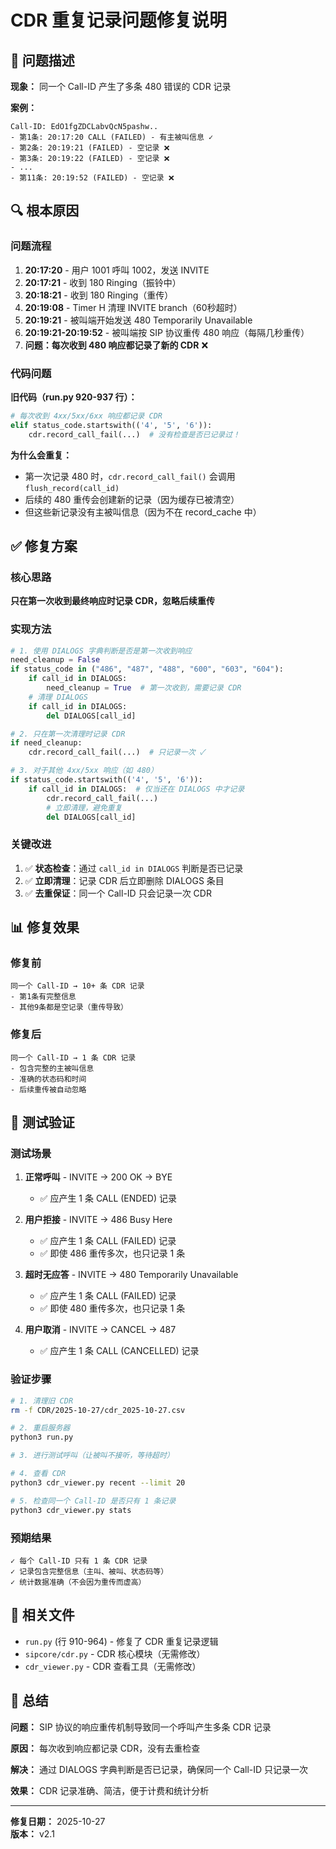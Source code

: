 # CDR 重复记录问题修复说明

## 🐛 问题描述

**现象：** 同一个 Call-ID 产生了多条 480 错误的 CDR 记录

**案例：**
```
Call-ID: EdO1fgZDCLabvQcN5pashw..
- 第1条: 20:17:20 CALL (FAILED) - 有主被叫信息 ✓
- 第2条: 20:19:21 (FAILED) - 空记录 ❌
- 第3条: 20:19:22 (FAILED) - 空记录 ❌
- ...
- 第11条: 20:19:52 (FAILED) - 空记录 ❌
```

## 🔍 根本原因

### 问题流程

1. **20:17:20** - 用户 1001 呼叫 1002，发送 INVITE
2. **20:17:21** - 收到 180 Ringing（振铃中）
3. **20:18:21** - 收到 180 Ringing（重传）
4. **20:19:08** - Timer H 清理 INVITE branch（60秒超时）
5. **20:19:21** - 被叫端开始发送 480 Temporarily Unavailable
6. **20:19:21-20:19:52** - 被叫端按 SIP 协议重传 480 响应（每隔几秒重传）
7. **问题：每次收到 480 响应都记录了新的 CDR** ❌

### 代码问题

**旧代码（run.py 920-937 行）：**
```python
# 每次收到 4xx/5xx/6xx 响应都记录 CDR
elif status_code.startswith(('4', '5', '6')):
    cdr.record_call_fail(...)  # 没有检查是否已记录过！
```

**为什么会重复：**
- 第一次记录 480 时，`cdr.record_call_fail()` 会调用 `flush_record(call_id)`
- 后续的 480 重传会创建新的记录（因为缓存已被清空）
- 但这些新记录没有主被叫信息（因为不在 record_cache 中）

## ✅ 修复方案

### 核心思路

**只在第一次收到最终响应时记录 CDR，忽略后续重传**

### 实现方法

```python
# 1. 使用 DIALOGS 字典判断是否是第一次收到响应
need_cleanup = False
if status_code in ("486", "487", "488", "600", "603", "604"):
    if call_id in DIALOGS:
        need_cleanup = True  # 第一次收到，需要记录 CDR
    # 清理 DIALOGS
    if call_id in DIALOGS:
        del DIALOGS[call_id]

# 2. 只在第一次清理时记录 CDR
if need_cleanup:
    cdr.record_call_fail(...)  # 只记录一次 ✓

# 3. 对于其他 4xx/5xx 响应（如 480）
if status_code.startswith(('4', '5', '6')):
    if call_id in DIALOGS:  # 仅当还在 DIALOGS 中才记录
        cdr.record_call_fail(...)
        # 立即清理，避免重复
        del DIALOGS[call_id]
```

### 关键改进

1. ✅ **状态检查**：通过 `call_id in DIALOGS` 判断是否已记录
2. ✅ **立即清理**：记录 CDR 后立即删除 DIALOGS 条目
3. ✅ **去重保证**：同一个 Call-ID 只会记录一次 CDR

## 📊 修复效果

### 修复前
```
同一个 Call-ID → 10+ 条 CDR 记录
- 第1条有完整信息
- 其他9条都是空记录（重传导致）
```

### 修复后
```
同一个 Call-ID → 1 条 CDR 记录
- 包含完整的主被叫信息
- 准确的状态码和时间
- 后续重传被自动忽略
```

## 🧪 测试验证

### 测试场景

1. **正常呼叫** - INVITE → 200 OK → BYE
   - ✅ 应产生 1 条 CALL (ENDED) 记录

2. **用户拒接** - INVITE → 486 Busy Here
   - ✅ 应产生 1 条 CALL (FAILED) 记录
   - ✅ 即使 486 重传多次，也只记录 1 条

3. **超时无应答** - INVITE → 480 Temporarily Unavailable
   - ✅ 应产生 1 条 CALL (FAILED) 记录
   - ✅ 即使 480 重传多次，也只记录 1 条

4. **用户取消** - INVITE → CANCEL → 487
   - ✅ 应产生 1 条 CALL (CANCELLED) 记录

### 验证步骤

```bash
# 1. 清理旧 CDR
rm -f CDR/2025-10-27/cdr_2025-10-27.csv

# 2. 重启服务器
python3 run.py

# 3. 进行测试呼叫（让被叫不接听，等待超时）

# 4. 查看 CDR
python3 cdr_viewer.py recent --limit 20

# 5. 检查同一个 Call-ID 是否只有 1 条记录
python3 cdr_viewer.py stats
```

### 预期结果

```
✓ 每个 Call-ID 只有 1 条 CDR 记录
✓ 记录包含完整信息（主叫、被叫、状态码等）
✓ 统计数据准确（不会因为重传而虚高）
```

## 📝 相关文件

- `run.py` (行 910-964) - 修复了 CDR 重复记录逻辑
- `sipcore/cdr.py` - CDR 核心模块（无需修改）
- `cdr_viewer.py` - CDR 查看工具（无需修改）

## 🎯 总结

**问题：** SIP 协议的响应重传机制导致同一个呼叫产生多条 CDR 记录

**原因：** 每次收到响应都记录 CDR，没有去重检查

**解决：** 通过 DIALOGS 字典判断是否已记录，确保同一个 Call-ID 只记录一次

**效果：** CDR 记录准确、简洁，便于计费和统计分析

---

**修复日期：** 2025-10-27  
**版本：** v2.1

